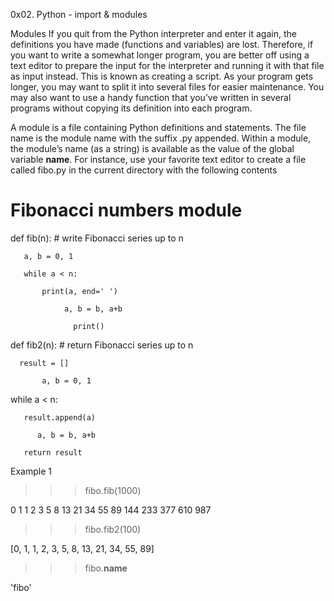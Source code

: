 0x02. Python - import & modules

Modules
If you quit from the Python interpreter and enter it again, the definitions you have made (functions and variables) are lost. Therefore, if you want to write a somewhat longer program, you are better off using a text editor to prepare the input for the interpreter and running it with that file as input instead. This is known as creating a script. As your program gets longer, you may want to split it into several files for easier maintenance. You may also want to use a handy function that you’ve written in several programs without copying its definition into each program.

A module is a file containing Python definitions and statements. The file name is the module name with the suffix .py appended. Within a module, the module’s name (as a string) is available as the value of the global variable __name__. For instance, use your favorite text editor to create a file called fibo.py in the current directory with the following contents

# Fibonacci numbers module

def fib(n):    # write Fibonacci series up to n

       a, b = 0, 1

       while a < n:

           print(a, end=' ')

                a, b = b, a+b

                  print()

def fib2(n):   # return Fibonacci series up to n

      result = []

           a, b = 0, 1

   while a < n:

       result.append(a)

          a, b = b, a+b

       return result

Example 1

>>> fibo.fib(1000)

0 1 1 2 3 5 8 13 21 34 55 89 144 233 377 610 987

>>> fibo.fib2(100)

[0, 1, 1, 2, 3, 5, 8, 13, 21, 34, 55, 89]

>>> fibo.__name__

'fibo'


